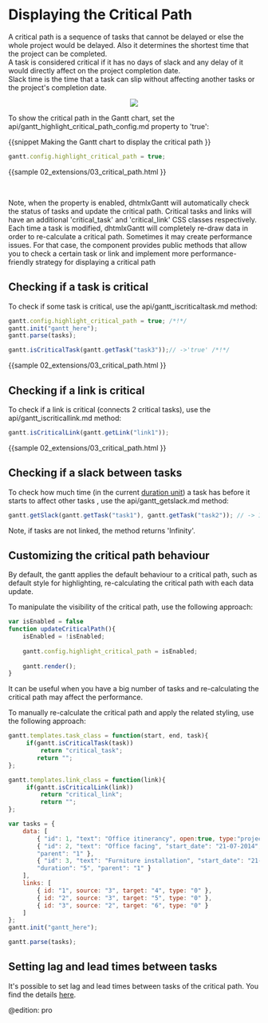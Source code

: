 Displaying the Critical Path
===================================
A critical path is a sequence of tasks that cannot be delayed or else the whole project would be delayed. Also it determines the shortest time that the project can be completed.<br>
A task is considered critical if it has no days of slack and any delay of it would directly affect on the project completion date.<br>
Slack time is the time that a task can slip without affecting another tasks or the project's completion date.



<div style="text-align:center;"><img src="desktop/critical_path.png"/></div>

To show the critical path in the Gantt chart, set the api/gantt_highlight_critical_path_config.md property to 'true':

{{snippet
Making the Gantt chart to display the critical path
}}
~~~js
gantt.config.highlight_critical_path = true;
~~~
{{sample
02_extensions/03_critical_path.html
}}



<br>

Note, when the property is enabled, dhtmlxGantt will automatically check the status of tasks and update the critical path. 
Critical tasks and links will have an additional 'critical_task' and 'critical_link' CSS classes respectively.  
Each time a task is modified, dhtmlxGantt will completely re-draw data in order to re-calculate a critical path. 
Sometimes it may create performance issues. For that case, the component provides public methods that allow you to check
a certain task or link and implement more performance-friendly strategy for displaying a critical path




Checking if a task is critical 
---------------------------------------
To check if some task is critical, use the api/gantt_iscriticaltask.md method:

~~~js
gantt.config.highlight_critical_path = true; /*!*/
gantt.init("gantt_here");
gantt.parse(tasks);

gantt.isCriticalTask(gantt.getTask("task3"));// ->'true' /*!*/
~~~

{{sample
02_extensions/03_critical_path.html
}}

Checking if a link is critical 
---------------------------------------
To check if a link is critical (connects 2 critical tasks), use the api/gantt_iscriticallink.md method:

~~~js
gantt.isCriticalLink(gantt.getLink("link1"));
~~~

{{sample
02_extensions/03_critical_path.html
}}

Checking if a slaсk between tasks
---------------------------------------

To check how much time (in the current [duration unit](api/gantt_duration_unit_config.md)) a task has before it starts to affect other tasks , use the api/gantt_getslack.md method:

~~~js
gantt.getSlack(gantt.getTask("task1"), gantt.getTask("task2")); // -> 1  /*!*/
~~~
Note, if tasks are not linked, the method returns 'Infinity'.

Customizing the critical path behaviour
---------------------------------------------
By default, the gantt applies the default behaviour to a critical path, such as default style for highlighting, re-calculating the critical path with each data update.

To manipulate the visibility of the critical path, use the following approach:
~~~js
var isEnabled = false
function updateCriticalPath(){
	isEnabled = !isEnabled;
	
	gantt.config.highlight_critical_path = isEnabled;
	
	gantt.render();
}
~~~
It can be useful when you have a big number of tasks and re-calculating the critical path may affect the performance.


To manually re-calculate the critical path and apply the related styling, use the following approach:

~~~js
gantt.templates.task_class = function(start, end, task){
	 if(gantt.isCriticalTask(task))
		 return "critical_task";
	 	return "";
};

gantt.templates.link_class = function(link){
	 if(gantt.isCriticalLink(link))
		 return "critical_link";
		 return "";
};

var tasks = {
	data: [
		{ "id": 1, "text": "Office itinerancy", open:true, type:"project" },
		{ "id": 2, "text": "Office facing", "start_date": "21-07-2014", "duration": "20",
        "parent": "1" },
		{ "id": 3, "text": "Furniture installation", "start_date": "21-07-2014", 
        "duration": "5", "parent": "1" }
	],
	links: [
		{ id: "1", source: "3", target: "4", type: "0" },
		{ id: "2", source: "3", target: "5", type: "0" },
		{ id: "3", source: "2", target: "6", type: "0" }
	]
};
gantt.init("gantt_here");

gantt.parse(tasks);
~~~



Setting lag and lead times between tasks
---------------------------------

It's possible to set lag and lead times between tasks of the critical path. You find the details [here](desktop/auto_scheduling.md#settinglagandleadtimesbetweentasks).

@edition: pro